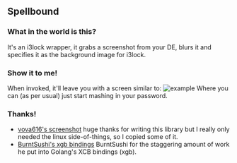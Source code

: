 Spellbound
---------

### What in the world is this?
It's an i3lock wrapper, it grabs a screenshot from your DE, blurs it
and specifies it as the background image for i3lock.

### Show it to me!
When invoked, it'll leave you with a screen similar to:
![example](https://raw.githubusercontent.com/vswarte/spellbound/master/example.png)
Where you can (as per usual) just start mashing in your password.

### Thanks!
- [vova616's screenshot](https://github.com/vova616/screenshot) huge thanks for writing this library but I really only needed the linux side-of-things, so I copied some of it.
- [BurntSushi's xgb bindings](https://github.com/BurntSushi/xgb) BurntSushi for the staggering amount of work he put into Golang's XCB bindings (xgb).
